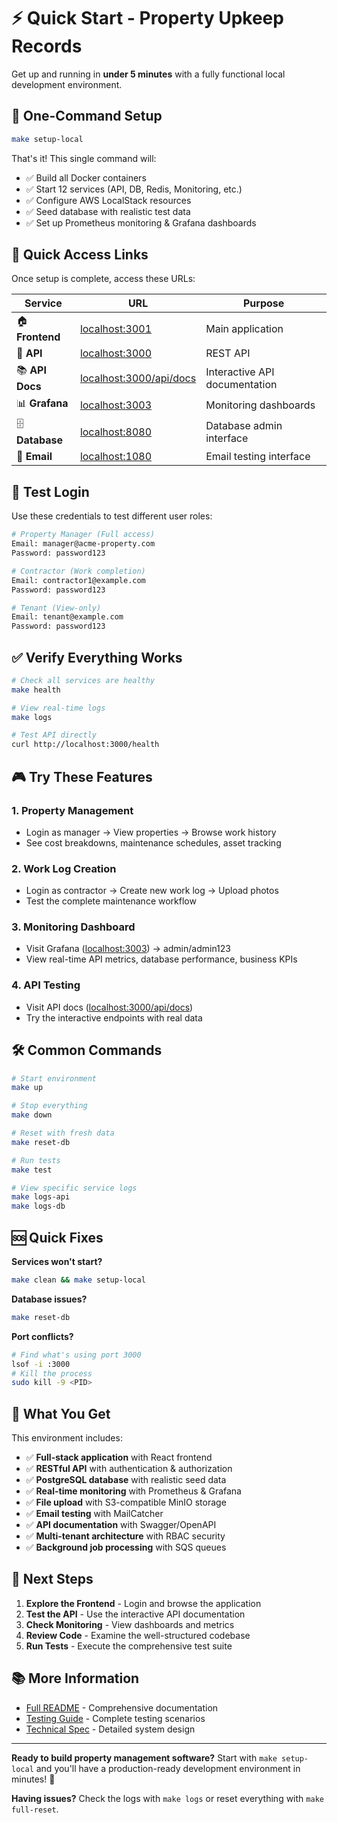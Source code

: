 # ⚡ Quick Start - Property Upkeep Records

Get up and running in **under 5 minutes** with a fully functional local development environment.

## 🚀 One-Command Setup

```bash
make setup-local
```

That's it! This single command will:
- ✅ Build all Docker containers
- ✅ Start 12 services (API, DB, Redis, Monitoring, etc.)
- ✅ Configure AWS LocalStack resources
- ✅ Seed database with realistic test data
- ✅ Set up Prometheus monitoring & Grafana dashboards

## 🎯 Quick Access Links

Once setup is complete, access these URLs:

| Service | URL | Purpose |
|---------|-----|---------|
| 🏠 **Frontend** | [localhost:3001](http://localhost:3001) | Main application |
| 🔌 **API** | [localhost:3000](http://localhost:3000) | REST API |
| 📚 **API Docs** | [localhost:3000/api/docs](http://localhost:3000/api/docs) | Interactive API documentation |
| 📊 **Grafana** | [localhost:3003](http://localhost:3003) | Monitoring dashboards |
| 🗄️ **Database** | [localhost:8080](http://localhost:8080) | Database admin interface |
| 📧 **Email** | [localhost:1080](http://localhost:1080) | Email testing interface |

## 👤 Test Login

Use these credentials to test different user roles:

```bash
# Property Manager (Full access)
Email: manager@acme-property.com
Password: password123

# Contractor (Work completion)  
Email: contractor1@example.com
Password: password123

# Tenant (View-only)
Email: tenant@example.com  
Password: password123
```

## ✅ Verify Everything Works

```bash
# Check all services are healthy
make health

# View real-time logs
make logs

# Test API directly
curl http://localhost:3000/health
```

## 🎮 Try These Features

### 1. **Property Management**
- Login as manager → View properties → Browse work history
- See cost breakdowns, maintenance schedules, asset tracking

### 2. **Work Log Creation** 
- Login as contractor → Create new work log → Upload photos
- Test the complete maintenance workflow

### 3. **Monitoring Dashboard**
- Visit Grafana ([localhost:3003](http://localhost:3003)) → admin/admin123
- View real-time API metrics, database performance, business KPIs

### 4. **API Testing**
- Visit API docs ([localhost:3000/api/docs](http://localhost:3000/api/docs))
- Try the interactive endpoints with real data

## 🛠️ Common Commands

```bash
# Start environment
make up

# Stop everything  
make down

# Reset with fresh data
make reset-db

# Run tests
make test

# View specific service logs
make logs-api
make logs-db
```

## 🆘 Quick Fixes

**Services won't start?**
```bash
make clean && make setup-local
```

**Database issues?**
```bash
make reset-db
```

**Port conflicts?**
```bash
# Find what's using port 3000
lsof -i :3000
# Kill the process
sudo kill -9 <PID>
```

## 📱 What You Get

This environment includes:

- ✅ **Full-stack application** with React frontend
- ✅ **RESTful API** with authentication & authorization  
- ✅ **PostgreSQL database** with realistic seed data
- ✅ **Real-time monitoring** with Prometheus & Grafana
- ✅ **File upload** with S3-compatible MinIO storage
- ✅ **Email testing** with MailCatcher
- ✅ **API documentation** with Swagger/OpenAPI
- ✅ **Multi-tenant architecture** with RBAC security
- ✅ **Background job processing** with SQS queues

## 🎯 Next Steps

1. **Explore the Frontend** - Login and browse the application
2. **Test the API** - Use the interactive API documentation  
3. **Check Monitoring** - View dashboards and metrics
4. **Review Code** - Examine the well-structured codebase
5. **Run Tests** - Execute the comprehensive test suite

## 📚 More Information

- [Full README](./README.md) - Comprehensive documentation
- [Testing Guide](./TESTING_GUIDE.md) - Complete testing scenarios  
- [Technical Spec](./TECHNICAL_SPECIFICATION.md) - Detailed system design

---

**Ready to build property management software?** Start with `make setup-local` and you'll have a production-ready development environment in minutes! 🚀

**Having issues?** Check the logs with `make logs` or reset everything with `make full-reset`.